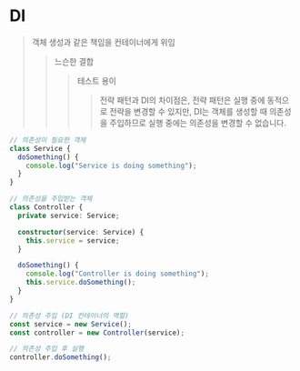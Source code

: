 # DI

> 객체 생성과 같은 책임을 컨테이너에게 위임
>
> > 느슨한 결합
> >
> > > 테스트 용이
> > >
> > > > 전략 패턴과 DI의 차이점은, 전략 패턴은 실행 중에 동적으로 전략을 변경할 수 있지만, DI는 객체를 생성할 때 의존성을 주입하므로 실행 중에는 의존성을 변경할 수 없습니다.

```ts
// 의존성이 필요한 객체
class Service {
  doSomething() {
    console.log("Service is doing something");
  }
}

// 의존성을 주입받는 객체
class Controller {
  private service: Service;

  constructor(service: Service) {
    this.service = service;
  }

  doSomething() {
    console.log("Controller is doing something");
    this.service.doSomething();
  }
}

// 의존성 주입 (DI 컨테이너의 역할)
const service = new Service();
const controller = new Controller(service);

// 의존성 주입 후 실행
controller.doSomething();
```
